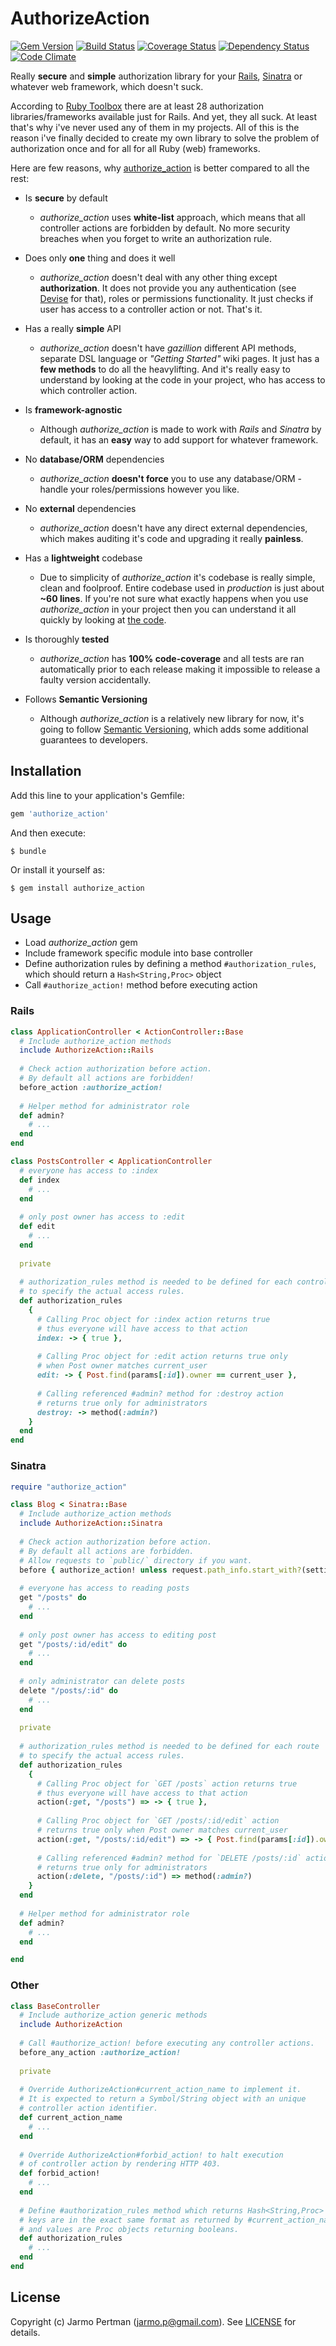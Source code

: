 # AuthorizeAction

[![Gem Version](https://badge.fury.io/rb/authorize_action.svg)](http://badge.fury.io/rb/authorize_action)
[![Build Status](https://api.travis-ci.org/jarmo/authorize_action.png)](http://travis-ci.org/jarmo/authorize_action)
[![Coverage Status](https://coveralls.io/repos/jarmo/authorize_action/badge.svg?branch=master)](https://coveralls.io/r/jarmo/authorize_action?branch=master)
[![Dependency Status](https://gemnasium.com/jarmo/authorize_action.png)](https://gemnasium.com/jarmo/authorize_action)
[![Code Climate](https://codeclimate.com/github/jarmo/authorize_action/badges/gpa.svg)](https://codeclimate.com/github/jarmo/authorize_action)

Really **secure** and **simple** authorization library for your [Rails](http://rubyonrails.org/), [Sinatra](http://www.sinatrarb.com/) or whatever web framework, which doesn't suck.

According to [Ruby Toolbox](https://www.ruby-toolbox.com/categories/rails_authorization) there are at least 28 authorization libraries/frameworks available just for Rails. And yet, they all suck. At least that's why i've never used any of them in my projects. All of this is the reason i've finally decided to create my own library to solve the problem of authorization once and for all for all Ruby (web) frameworks.

Here are few reasons, why [authorize_action](https://github.com/jarmo/authorize_action) is better compared to all the rest:
* Is **secure** by default
  * _authorize_action_ uses **white-list** approach, which means that all controller actions are forbidden by default. No more security breaches when you forget to write an authorization rule.
  
* Does only **one** thing and does it well
  * _authorize_action_ doesn't deal with any other thing except **authorization**. It does not provide you any authentication (see [Devise](https://github.com/plataformatec/devise) for that), roles or permissions functionality. It just checks if user has access to a controller action or not. That's it.

* Has a really **simple** API
  * _authorize_action_ doesn't have _gazillion_ different API methods, separate DSL language or _"Getting Started"_ wiki pages. It just has a **few methods** to do all the heavylifting. And it's really easy to understand by looking at the code in your project, who has access to which controller action.

* Is **framework-agnostic**
  * Although _authorize_action_ is made to work with _Rails_ and _Sinatra_ by default, it has an **easy** way to add support for whatever framework.

* No **database/ORM** dependencies
  * _authorize_action_ **doesn't force** you to use any database/ORM - handle your roles/permissions however you like.

* No **external** dependencies
  * _authorize_action_ doesn't have any direct external dependencies, which makes auditing it's code and upgrading it really **painless**.

* Has a **lightweight** codebase
  * Due to simplicity of _authorize_action_ it's codebase is really simple, clean and foolproof. Entire codebase used in _production_ is just about **~60 lines**. If you're not sure what exactly happens when you use _authorize_action_ in your project then you can understand it all quickly by looking at [the code](https://github.com/jarmo/authorize_action/tree/master/lib).

* Is thoroughly **tested**
  * _authorize_action_ has **100% code-coverage** and all tests are ran automatically prior to each release making it impossible to release a faulty version accidentally.

* Follows **Semantic Versioning**
  * Although _authorize_action_ is a relatively new library for now, it's going to follow [Semantic Versioning](http://semver.org/), which adds some additional guarantees to developers.

## Installation

Add this line to your application's Gemfile:

```ruby
gem 'authorize_action'
```

And then execute:

    $ bundle

Or install it yourself as:

    $ gem install authorize_action

## Usage

* Load _authorize_action_ gem
* Include framework specific module into base controller
* Define authorization rules by defining a method `#authorization_rules`, which should return a `Hash<String,Proc>` object
* Call `#authorize_action!` method before executing action

### Rails

```ruby
class ApplicationController < ActionController::Base
  # Include authorize_action methods
  include AuthorizeAction::Rails
  
  # Check action authorization before action.
  # By default all actions are forbidden!
  before_action :authorize_action!
  
  # Helper method for administrator role
  def admin?
    # ...
  end
end

class PostsController < ApplicationController
  # everyone has access to :index
  def index
    # ...
  end
  
  # only post owner has access to :edit 
  def edit
    # ...
  end
  
  private
  
  # authorization_rules method is needed to be defined for each controller
  # to specify the actual access rules.
  def authorization_rules
    {
      # Calling Proc object for :index action returns true
      # thus everyone will have access to that action
      index: -> { true },
     
      # Calling Proc object for :edit action returns true only
      # when Post owner matches current_user
      edit: -> { Post.find(params[:id]).owner == current_user },
      
      # Calling referenced #admin? method for :destroy action
      # returns true only for administrators
      destroy: -> method(:admin?)
    }
  end
end
```

### Sinatra

```ruby
require "authorize_action"

class Blog < Sinatra::Base
  # Include authorize_action methods
  include AuthorizeAction::Sinatra
  
  # Check action authorization before action.
  # By default all actions are forbidden.
  # Allow requests to `public/` directory if you want.
  before { authorize_action! unless request.path_info.start_with?(settings.public_folder) }
  
  # everyone has access to reading posts
  get "/posts" do
    # ...
  end
  
  # only post owner has access to editing post
  get "/posts/:id/edit" do
    # ...
  end
  
  # only administrator can delete posts
  delete "/posts/:id" do
    # ...
  end
  
  private 
  
  # authorization_rules method is needed to be defined for each route
  # to specify the actual access rules.
  def authorization_rules
    {
      # Calling Proc object for `GET /posts` action returns true
      # thus everyone will have access to that action
      action(:get, "/posts") => -> { true },
      
      # Calling Proc object for `GET /posts/:id/edit` action
      # returns true only when Post owner matches current_user
      action(:get, "/posts/:id/edit") => -> { Post.find(params[:id]).owner == current_user },
      
      # Calling referenced #admin? method for `DELETE /posts/:id` action
      # returns true only for administrators
      action(:delete, "/posts/:id") => method(:admin?)
    }
  end
  
  # Helper method for administrator role
  def admin?
    # ...
  end

end
```

### Other

```ruby
class BaseController
  # Include authorize_action generic methods
  include AuthorizeAction
  
  # Call #authorize_action! before executing any controller actions.
  before_any_action :authorize_action!
  
  private
  
  # Override AuthorizeAction#current_action_name to implement it.
  # It is expected to return a Symbol/String object with an unique
  # controller action identifier.
  def current_action_name
    # ...
  end
  
  # Override AuthorizeAction#forbid_action! to halt execution 
  # of controller action by rendering HTTP 403.
  def forbid_action!
    # ...
  end
  
  # Define #authorization_rules method which returns Hash<String,Proc> where
  # keys are in the exact same format as returned by #current_action_name
  # and values are Proc objects returning booleans.
  def authorization_rules
    # ...
  end
end
```

## License

Copyright (c) Jarmo Pertman (jarmo.p@gmail.com). See [LICENSE](https://github.com/jarmo/authorize_action/blob/master/LICENSE.txt) for details.
